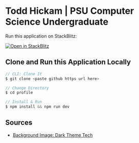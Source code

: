 # Todd Hickam | PSU Computer Science Undergraduate

Run this application on StackBlitz:

[![Open in StackBlitz](https://developer.stackblitz.com/img/open_in_stackblitz.svg)](https://stackblitz.com/github/hickamt/profile/)

## Clone and Run this Application Locally
```c
// CLI: Clone It
$ git clone <paste github https url here>

// Change Directory
$ cd profile

// Install & Run 
$ npm install && npm run dev
```

## Sources

- [Background Image: Dark Theme Tech](https://cdn.wallpapersafari.com/33/30/e0lEdH.jpg)
